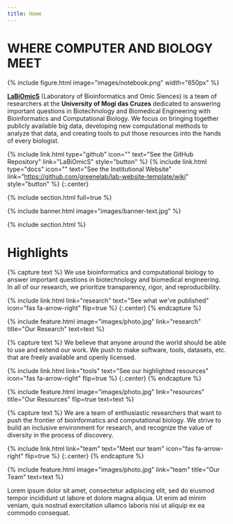 ```yaml
---
title: Home
---
```


# WHERE COMPUTER AND BIOLOGY MEET

{%
  include figure.html
  image="images/notebook.png"
  width="650px"
%}

[**LaBiOmicS**](https://labiomics.github.io/) (Laboratory of Bioinformatics and Omic Siences) is a team of researchers at the **University of Mogi das Cruzes** dedicated to answering important questions in Biotechnology and Biomedical Engineering with Bioinformatics and Computational Biology. We focus on bringing together publicly available big data, developing new computational methods to analyze that data, and creating tools to put those resources into the hands of every biologist.

{%
  include link.html
  type="github"
  icon=""
  text="See the GitHub Repository"
  link="LaBiOmicS"
  style="button"
%}
{%
  include link.html
  type="docs"
  icon=""
  text="See the Institutional Website"
  link="https://github.com/greenelab/lab-website-template/wiki"
  style="button"
%}
{:.center}

{% include section.html full=true %}

{% include banner.html image="images/banner-text.jpg" %}

{% include section.html %}

# Highlights

{% capture text %}
We use bioinformatics and computational biology to answer important questions in biotechnology and biomedical engineering. In all of our research, we prioritize transparency, rigor, and reproducibility.

{%
  include link.html
  link="research"
  text="See what we've published"
  icon="fas fa-arrow-right"
  flip=true
%}
{:.center}
{% endcapture %}

{%
  include feature.html
  image="images/photo.jpg"
  link="research"
  title="Our Research"
  text=text
%}

{% capture text %}
We believe that anyone around the world should be able to use and extend our work. We push to make software, tools, datasets, etc. that are freely available and openly licensed.

{%
  include link.html
  link="tools"
  text="See our highlighted resources"
  icon="fas fa-arrow-right"
  flip=true
%}
{:.center}
{% endcapture %}

{%
  include feature.html
  image="images/photo.jpg"
  link="resources"
  title="Our Resources"
  flip=true
  text=text
%}

{% capture text %}
We are a team of enthusiastic researchers that want to push the frontier of bioinformatics and computational biology. We strive to build an inclusive environment for research, and recognize the value of diversity in the process of discovery.

{%
  include link.html
  link="team"
  text="Meet our team"
  icon="fas fa-arrow-right"
  flip=true
%}
{:.center}
{% endcapture %}

{%
  include feature.html
  image="images/photo.jpg"
  link="team"
  title="Our Team"
  text=text
%}

Lorem ipsum dolor sit amet, consectetur adipiscing elit, sed do eiusmod tempor incididunt ut labore et dolore magna aliqua.
Ut enim ad minim veniam, quis nostrud exercitation ullamco laboris nisi ut aliquip ex ea commodo consequat.
